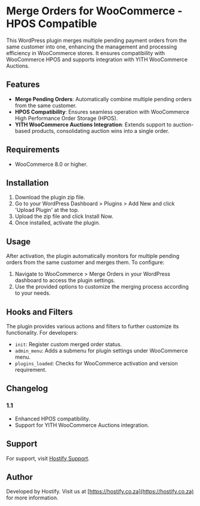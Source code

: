 # Merge Orders for WooCommerce - HPOS Compatible

This WordPress plugin merges multiple pending payment orders from the same customer into one, enhancing the management and processing efficiency in WooCommerce stores. It ensures compatibility with WooCommerce HPOS and supports integration with YITH WooCommerce Auctions.

## Features

- **Merge Pending Orders**: Automatically combine multiple pending orders from the same customer.
- **HPOS Compatibility**: Ensures seamless operation with WooCommerce High Performance Order Storage (HPOS).
- **YITH WooCommerce Auctions Integration**: Extends support to auction-based products, consolidating auction wins into a single order.

## Requirements

- WooCommerce 8.0 or higher.

## Installation

1. Download the plugin zip file.
2. Go to your WordPress Dashboard > Plugins > Add New and click 'Upload Plugin' at the top.
3. Upload the zip file and click Install Now.
4. Once installed, activate the plugin.

## Usage

After activation, the plugin automatically monitors for multiple pending orders from the same customer and merges them. To configure:

1. Navigate to WooCommerce > Merge Orders in your WordPress dashboard to access the plugin settings.
2. Use the provided options to customize the merging process according to your needs.

## Hooks and Filters

The plugin provides various actions and filters to further customize its functionality. For developers:

- `init`: Register custom merged order status.
- `admin_menu`: Adds a submenu for plugin settings under WooCommerce menu.
- `plugins_loaded`: Checks for WooCommerce activation and version requirement.

## Changelog

### 1.1

- Enhanced HPOS compatibility.
- Support for YITH WooCommerce Auctions integration.

## Support

For support, visit [Hostify Support](https://hostify.co.za).

## Author

Developed by Hostify. Visit us at [https://hostify.co.za](https://hostify.co.za) for more information.
